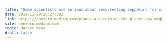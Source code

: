 ```yaml
---
title: "Some scientists are serious about resurrecting zeppelins for cargo"
date: 2019-11-28T20:27:38Z
link: https://onezero.medium.com/planes-are-ruining-the-planet-new-mighty-airships-wont-d8eb39418acc?utm_medium=RSS&utm_source=hune
site: onezero.medium.com
topic: Hacker News
draft: false
---
```

